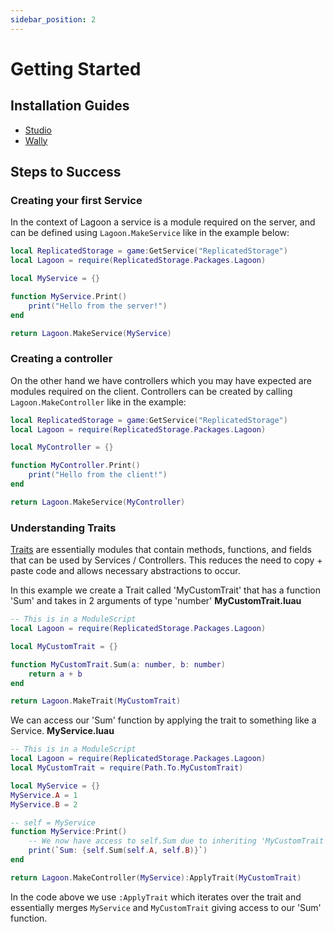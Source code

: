 ```yaml
---
sidebar_position: 2
---
```


# Getting Started
## Installation Guides
- [Studio](/docs/installation/studio)
- [Wally](/docs/installation/wally)

## Steps to Success
### Creating your first Service
In the context of Lagoon a service is a module required on the server, and can be defined using `Lagoon.MakeService` like in the example below:

```lua
local ReplicatedStorage = game:GetService("ReplicatedStorage")
local Lagoon = require(ReplicatedStorage.Packages.Lagoon)

local MyService = {}

function MyService.Print()
	print("Hello from the server!")
end

return Lagoon.MakeService(MyService)
```

### Creating a controller
On the other hand we have controllers which you may have expected are modules required on the client. Controllers can be created by calling `Lagoon.MakeController` like in the example:

```lua
local ReplicatedStorage = game:GetService("ReplicatedStorage")
local Lagoon = require(ReplicatedStorage.Packages.Lagoon)

local MyController = {}

function MyController.Print()
	print("Hello from the client!")
end

return Lagoon.MakeService(MyController)
```

### Understanding Traits
[Traits](https://en.wikipedia.org/wiki/Trait_(computer_programming)#Rationale) are essentially modules that contain methods, functions, and fields that can be used by Services / Controllers. This reduces the need to copy + paste code and allows necessary abstractions to occur.

In this example we create a Trait called 'MyCustomTrait' that has a function 'Sum' and takes in 2 arguments of type 'number'
**MyCustomTrait.luau**
```lua
-- This is in a ModuleScript
local Lagoon = require(ReplicatedStorage.Packages.Lagoon)

local MyCustomTrait = {}

function MyCustomTrait.Sum(a: number, b: number)
	return a + b
end

return Lagoon.MakeTrait(MyCustomTrait)
```

We can access our 'Sum' function by applying the trait to something like a Service.
**MyService.luau**
```lua
-- This is in a ModuleScript
local Lagoon = require(ReplicatedStorage.Packages.Lagoon)
local MyCustomTrait = require(Path.To.MyCustomTrait)

local MyService = {}
MyService.A = 1
MyService.B = 2

-- self = MyService
function MyService:Print()
	-- We now have access to self.Sum due to inheriting 'MyCustomTrait'
	print(`Sum: {self.Sum(self.A, self.B)}`)
end

return Lagoon.MakeController(MyService):ApplyTrait(MyCustomTrait)
```
In the code above we use `:ApplyTrait` which iterates over the trait and essentially merges `MyService` and `MyCustomTrait` giving access to our 'Sum' function.